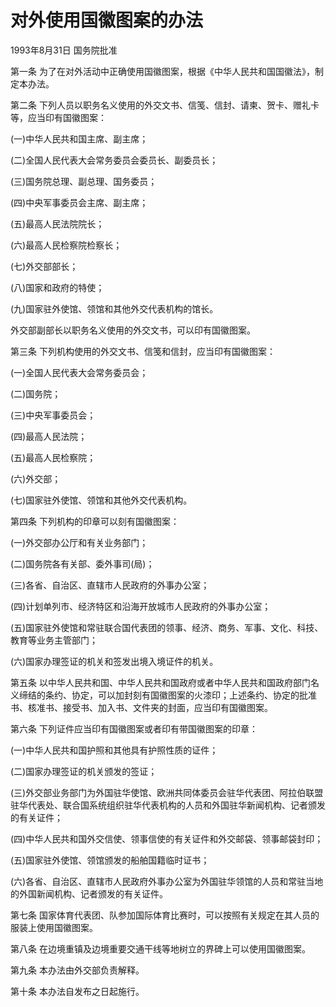 # 对外使用国徽图案的办法

1993年8月31日 国务院批准　



第一条 为了在对外活动中正确使用国徽图案，根据《中华人民共和国国徽法》，制定本办法。

第二条 下列人员以职务名义使用的外交文书、信笺、信封、请柬、贺卡、赠礼卡等，应当印有国徽图案：

(一)中华人民共和国主席、副主席；

(二)全国人民代表大会常务委员会委员长、副委员长；

(三)国务院总理、副总理、国务委员；

(四)中央军事委员会主席、副主席；

(五)最高人民法院院长；

(六)最高人民检察院检察长；

(七)外交部部长；

(八)国家和政府的特使；

(九)国家驻外使馆、领馆和其他外交代表机构的馆长。

外交部副部长以职务名义使用的外交文书，可以印有国徽图案。

第三条 下列机构使用的外交文书、信笺和信封，应当印有国徽图案：

(一)全国人民代表大会常务委员会；

(二)国务院；

(三)中央军事委员会；

(四)最高人民法院；

(五)最高人民检察院；

(六)外交部；

(七)国家驻外使馆、领馆和其他外交代表机构。

第四条 下列机构的印章可以刻有国徽图案：

(一)外交部办公厅和有关业务部门；

(二)国务院各有关部、委外事司(局)；

(三)各省、自治区、直辖市人民政府的外事办公室；

(四)计划单列市、经济特区和沿海开放城市人民政府的外事办公室；

(五)国家驻外使馆和常驻联合国代表团的领事、经济、商务、军事、文化、科技、教育等业务主管部门；

(六)国家办理签证的机关和签发出境入境证件的机关。

第五条 以中华人民共和国、中华人民共和国政府或者中华人民共和国政府部门名义缔结的条约、协定，可以加封刻有国徽图案的火漆印；上述条约、协定的批准书、核准书、接受书、加入书、文件夹的封面，应当印有国徽图案。

第六条 下列证件应当印有国徽图案或者印有带国徽图案的印章：

(一)中华人民共和国护照和其他具有护照性质的证件；

(二)国家办理签证的机关颁发的签证；

(三)外交部业务部门为外国驻华使馆、欧洲共同体委员会驻华代表团、阿拉伯联盟驻华代表处、联合国系统组织驻华代表机构的人员和外国驻华新闻机构、记者颁发的有关证件；

(四)中华人民共和国外交信使、领事信使的有关证件和外交邮袋、领事邮袋封印；

(五)国家驻外使馆、领馆颁发的船舶国籍临时证书；

(六)各省、自治区、直辖市人民政府外事办公室为外国驻华领馆的人员和常驻当地的外国新闻机构、记者颁发的有关证件。

第七条 国家体育代表团、队参加国际体育比赛时，可以按照有关规定在其人员的服装上使用国徽图案。

第八条 在边境重镇及边境重要交通干线等地树立的界碑上可以使用国徽图案。

第九条 本办法由外交部负责解释。

第十条 本办法自发布之日起施行。